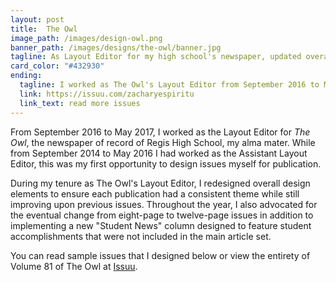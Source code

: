 ```yaml
---
layout: post
title:  The Owl
image_path: /images/design-owl.png
banner_path: /images/designs/the-owl/banner.jpg
tagline: As Layout Editor for my high school's newspaper, updated overall design and published seven issues
card_color: "#432930"
ending:
  tagline: I worked as The Owl's Layout Editor from September 2016 to May 2017.
  link: https://issuu.com/zacharyespiritu
  link_text: read more issues
---
```


From September 2016 to May 2017, I worked as the Layout Editor for *The Owl*, the newspaper of record of Regis High School, my alma mater. While from September 2014 to May 2016 I had worked as the Assistant Layout Editor, this was my first opportunity to design issues myself for publication.

During my tenure as The Owl's Layout Editor, I redesigned overall design elements to ensure each publication had a consistent theme while still improving upon previous issues. Throughout the year, I also advocated for the eventual change from eight-page to twelve-page issues in addition to implementing a new "Student News" column designed to feature student accomplishments that were not included in the main article set.

You can read sample issues that I designed below or view the entirety of Volume 81 of The Owl at [Issuu][issuu-profile].

<div data-configid="29943213/49709816" style="width:100%; height:700px; margin-bottom: 15px;" class="issuuembed"></div>

<div data-configid="29943213/49709810" style="width:100%; height:700px;" class="issuuembed"></div>

<script type="text/javascript" src="//e.issuu.com/embed.js" async="true"></script>

[issuu-profile]: https://issuu.com/zacharyespiritu
